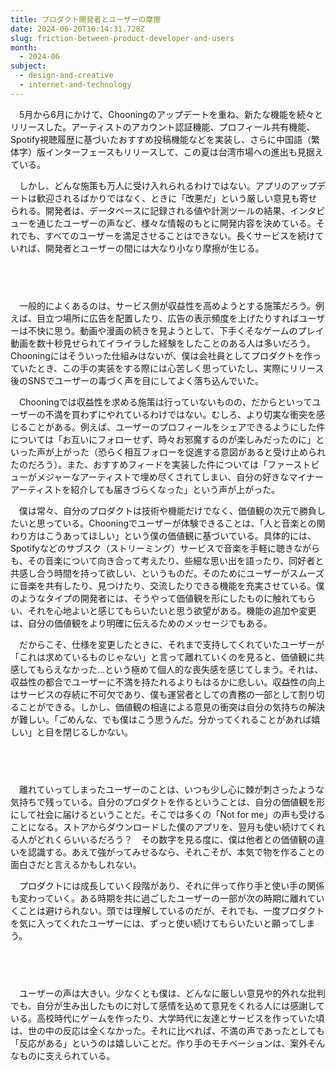 ```yaml
---
title: プロダクト開発者とユーザーの摩擦
date: 2024-06-20T10:14:31.728Z
slug: friction-between-product-developer-and-users
month:
  - 2024-06
subject:
  - design-and-creative
  - internet-and-technology
---
```

　5月から6月にかけて、Chooningのアップデートを重ね、新たな機能を続々とリリースした。アーティストのアカウント認証機能、プロフィール共有機能、Spotify視聴履歴に基づいたおすすめ投稿機能などを実装し、さらに中国語（繁体字）版インターフェースもリリースして、この夏は台湾市場への進出も見据えている。

　しかし、どんな施策も万人に受け入れられるわけではない。アプリのアップデートは歓迎されるばかりではなく、ときに「改悪だ」という厳しい意見も寄せられる。開発者は、データベースに記録される値や計測ツールの結果、インタビューを通じたユーザーの声など、様々な情報のもとに開発内容を決めている。それでも、すべてのユーザーを満足させることはできない。長くサービスを続けていれば、開発者とユーザーの間には大なり小なり摩擦が生じる。

###### 　﻿

　一般的によくあるのは、サービス側が収益性を高めようとする施策だろう。例えば、目立つ場所に広告を配置したり、広告の表示頻度を上げたりすればユーザーは不快に思う。動画や漫画の続きを見ようとして、下手くそなゲームのプレイ動画を数十秒見せられてイライラした経験をしたことのある人は多いだろう。Chooningにはそういった仕組みはないが、僕は会社員としてプロダクトを作っていたとき、この手の実装をする際には心苦しく思っていたし、実際にリリース後のSNSでユーザーの毒づく声を目にしてよく落ち込んでいた。

　Chooningでは収益性を求める施策は行っていないものの、だからといってユーザーの不満を買わずにやれているわけではない。むしろ、より切実な衝突を感じることがある。例えば、ユーザーのプロフィールをシェアできるようにした件については「お互いにフォローせず、時々お邪魔するのが楽しみだったのに」といった声が上がった（恐らく相互フォローを促進する意図があると受け止められたのだろう）。また、おすすめフィードを実装した件については「ファーストビューがメジャーなアーティストで埋め尽くされてしまい、自分の好きなマイナーアーティストを紹介しても届きづらくなった」という声が上がった。

　僕は常々、自分のプロダクトは技術や機能だけでなく、価値観の次元で勝負したいと思っている。Chooningでユーザーが体験できることは、「人と音楽との関わり方はこうあってほしい」という僕の価値観に基づいている。具体的には、Spotifyなどのサブスク（ストリーミング）サービスで音楽を手軽に聴きながらも、その音楽について向き合って考えたり、些細な思い出を語ったり、同好者と共感し合う時間を持って欲しい、というものだ。そのためにユーザーがスムーズに音楽を共有したり、見つけたり、交流したりできる機能を充実させている。僕のようなタイプの開発者には、そうやって価値観を形にしたものに触れてもらい、それを心地よいと感じてもらいたいと思う欲望がある。機能の追加や変更は、自分の価値観をより明確に伝えるためのメッセージでもある。

　だからこそ、仕様を変更したときに、それまで支持してくれていたユーザーが「これは求めているものじゃない」と言って離れていくのを見ると、価値観に共感してもらえなかった…という極めて個人的な喪失感を感じてしまう。それは、収益性の都合でユーザーに不満を持たれるよりもはるかに悲しい。収益性の向上はサービスの存続に不可欠であり、僕も運営者としての責務の一部として割り切ることができる。しかし、価値観の相違による意見の衝突は自分の気持ちの解決が難しい。「ごめんな、でも僕はこう思うんだ。分かってくれることがあれば嬉しい」と目を閉じるしかない。

###### 　﻿

　離れていってしまったユーザーのことは、いつも少し心に棘が刺さったような気持ちで残っている。自分のプロダクトを作るということは、自分の価値観を形にして社会に届けるということだ。そこでは多くの「Not for me」の声も受けることになる。ストアからダウンロードした僕のアプリを、翌月も使い続けてくれる人がどれくらいいるだろう？　その数字を見る度に、僕は他者との価値観の違いを認識する。あえて強がってみせるなら、それこそが、本気で物を作ることの面白さだと言えるかもしれない。

　プロダクトには成長していく段階があり、それに伴って作り手と使い手の関係も変わっていく。ある時期を共に過ごしたユーザーの一部が次の時期に離れていくことは避けられない。頭では理解しているのだが、それでも、一度プロダクトを気に入ってくれたユーザーには、ずっと使い続けてもらいたいと願ってしまう。

###### 　﻿

　ユーザーの声は大きい。少なくとも僕は、どんなに厳しい意見や的外れな批判でも、自分が生み出したものに対して感情を込めて意見をくれる人には感謝している。高校時代にゲームを作ったり、大学時代に友達とサービスを作っていた頃は、世の中の反応は全くなかった。それに比べれば、不満の声であったとしても「反応がある」というのは嬉しいことだ。作り手のモチベーションは、案外そんなものに支えられている。